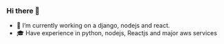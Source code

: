 ### Hi there 👋

- 🔭 I’m currently working on a django, nodejs and react.
- 🎓 Have experience in python, nodejs, Reactjs and major aws services 

<!--
- 👯 NodeJS, basic authentication services

**Nitheesh-S/Nitheesh-S** is a ✨ _special_ ✨ repository because its `README.md` (this file) appears on your GitHub profile.

Here are some ideas to get you started:

- 🔭 I’m currently working on ...
- 🌱 I’m currently learning ...
- 👯 I’m looking to collaborate on ...
- 🤔 I’m looking for help with ...
- 💬 Ask me about ...
- 📫 How to reach me: ...
- 😄 Pronouns: ...
- ⚡ Fun fact: ...
-->
